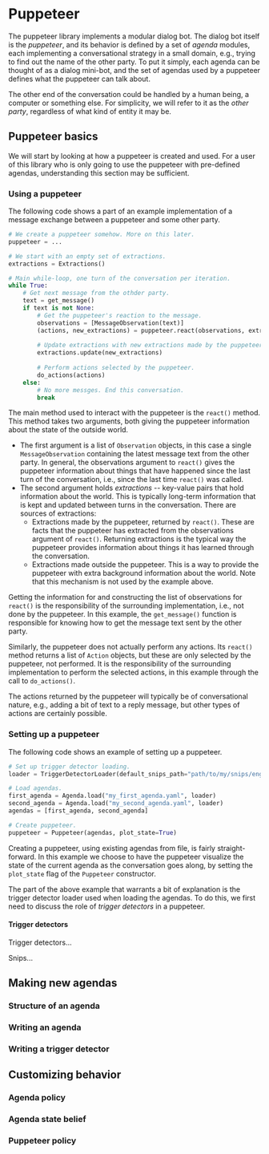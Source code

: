 # Puppeteer

The puppeteer library implements a modular dialog bot. The dialog bot itself is
the *puppeteer*, and its behavior is defined by a set of *agenda* modules, each
implementing a conversational strategy in a small domain, e.g., trying to find
out the name of the other party. To put it simply, each agenda can be thought
of as a dialog mini-bot, and the set of agendas used by a puppeteer defines
what the puppeteer can talk about.

The other end of the conversation could be handled by a human being, a computer
or something else. For simplicity, we will refer to it as the *other party*,
regardless of what kind of entity it may be.

## Puppeteer basics

We will start by looking at how a puppeteer is created and used. For a user of
this library who is only going to use the puppeteer with pre-defined agendas,
understanding this section may be sufficient.

### Using a puppeteer

The following code shows a part of an example implementation of a message
exchange between a puppeteer and some other party.

```python
# We create a puppeteer somehow. More on this later.
puppeteer = ...

# We start with an empty set of extractions.
extractions = Extractions()

# Main while-loop, one turn of the conversation per iteration.
while True:
    # Get next message from the othder party. 
    text = get_message()
    if text is not None:
        # Get the puppeteer's reaction to the message.
        observations = [MessageObservation(text)]
        (actions, new_extractions) = puppeteer.react(observations, extractions)
        
        # Update extractions with new extractions made by the puppeteer.
        extractions.update(new_extractions)
        
        # Perform actions selected by the puppeteer. 
        do_actions(actions)
    else:
        # No more messges. End this conversation.
        break
```

The main method used to interact with the puppeteer is the `react()` method.
This method takes two arguments, both giving the puppeteer information about
the state of the outside world.
- The first argument is a list of `Observation` objects, in this case a single
`MessageObservation` containing the latest message text from the other party.
In general, the observations argument to `react()` gives the puppeteer
information about things that have happened since the last turn of the
conversation, i.e., since the last time `react()` was called.
- The second argument holds *extractions* -- key-value pairs that hold
information about the world. This is typically long-term information that is
kept and updated between turns in the conversation. There are sources of
extractions:
  - Extractions made by the puppeteer, returned by `react()`. These are facts
  that the puppeteer has extracted from the observations argument of `react()`.
  Returning extractions is the typical way the puppeteer provides information
  about things it has learned through the conversation.
  - Extractions made outside the puppeteer. This is a way to provide the
  puppeteer with extra background information about the world. Note that this
  mechanism is not used by the example above.
 
Getting the information for and constructing the list of observations for
`react()` is the responsibility of the surrounding implementation, i.e., not
done by the puppeteer. In this example, the `get_message()` function is
responsible for knowing how to get the message text sent by the other party.

Similarly, the puppeteer does not actually perform any actions. Its `react()`
method returns a list of `Action` objects, but these are only selected by the
puppeteer, not performed. It is the responsibility of the surrounding
implementation to perform the selected actions, in this example through the
call to `do_actions()`.

The actions returned by the puppeteer will typically be of conversational
nature, e.g., adding a bit of text to a reply message, but other types of
actions are certainly possible.

### Setting up a puppeteer

The following code shows an example of setting up a puppeteer.

```python
# Set up trigger detector loading.
loader = TriggerDetectorLoader(default_snips_path="path/to/my/snips/engines")

# Load agendas.
first_agenda = Agenda.load("my_first_agenda.yaml", loader)
second_agenda = Agenda.load("my_second_agenda.yaml", loader)
agendas = [first_agenda, second_agenda]

# Create puppeteer.
puppeteer = Puppeteer(agendas, plot_state=True)
```

Creating a puppeteer, using existing agendas from file, is fairly straight-
forward. In this example we choose to have the puppeteer visualize the state of
the current agenda as the conversation goes along, by setting the `plot_state`
flag of the `Puppeteer` constructor.

The part of the above example that warrants a bit of explanation is the trigger
detector loader used when loading the agendas. To do this, we first need to
discuss the role of *trigger detectors* in a puppeteer.

#### Trigger detectors

Trigger detectors...

Snips...

## Making new agendas

### Structure of an agenda

### Writing an agenda

### Writing a trigger detector


## Customizing behavior

### Agenda policy

### Agenda state belief

### Puppeteer policy